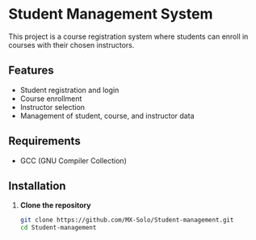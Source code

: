# Student Management System

This project is a course registration system where students can enroll in courses with their chosen instructors.

## Features

- Student registration and login
- Course enrollment
- Instructor selection
- Management of student, course, and instructor data

## Requirements

- GCC (GNU Compiler Collection)

## Installation

1. **Clone the repository**
   ```bash
   git clone https://github.com/MX-Solo/Student-management.git
   cd Student-management

